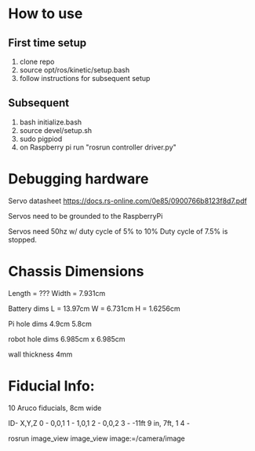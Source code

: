 # How to use

## First time setup
1. clone repo
2. source opt/ros/kinetic/setup.bash
3. follow instructions for subsequent setup

## Subsequent
1. bash initialize.bash
2. source devel/setup.sh
3. sudo pigpiod
4. on Raspberry pi run "rosrun controller driver.py"

# Debugging hardware

Servo datasheet
https://docs.rs-online.com/0e85/0900766b8123f8d7.pdf

Servos need to be grounded to the RaspberryPi

Servos need 50hz w/ duty cycle of 5% to 10%
Duty cycle of 7.5% is stopped.

# Chassis Dimensions
Length = ???
Width = 7.931cm

Battery dims
L = 13.97cm
W = 6.731cm
H = 1.6256cm

Pi hole dims
4.9cm
5.8cm

robot hole dims
6.985cm x 6.985cm

wall thickness
4mm

# Fiducial Info:

10 Aruco fiducials, 8cm wide

ID- X,Y,Z
0 - 0,0,1
1 - 1,0,1
2 - 0,0,2
3 - -11ft 9 in, 7ft, 1
4 - 

rosrun image_view image_view image:=/camera/image